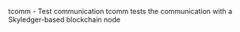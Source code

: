 tcomm - Test communication 
tcomm tests the communication with a Skyledger-based blockchain node 


